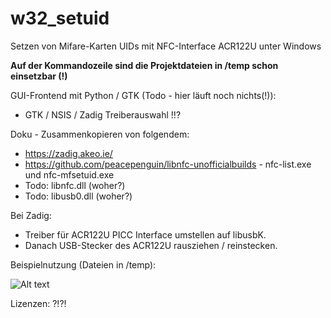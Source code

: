 # w32_setuid
Setzen von Mifare-Karten UIDs mit NFC-Interface ACR122U unter Windows

**Auf der Kommandozeile sind die Projektdateien in /temp schon einsetzbar (!)**

GUI-Frontend mit Python / GTK (Todo - hier läuft noch nichts(!)):
* GTK / NSIS / Zadig Treiberauswahl !!?

Doku - Zusammenkopieren von folgendem:
* https://zadig.akeo.ie/
* https://github.com/peacepenguin/libnfc-unofficialbuilds - nfc-list.exe und nfc-mfsetuid.exe
* Todo: libnfc.dll (woher?)
* Todo: libusb0.dll (woher?)

Bei Zadig:
* Treiber für ACR122U PICC Interface umstellen auf libusbK. 
* Danach USB-Stecker des ACR122U rausziehen / reinstecken.

Beispielnutzung (Dateien in /temp):

![Alt text](https://github.com/mongoq/wsetuid/blob/master/temp/example_use.png?raw=true "Usage")
 
 Lizenzen: ?!?!
